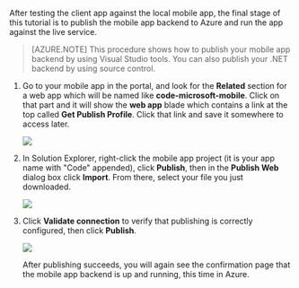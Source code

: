 

After testing the client app against the local mobile app, the final stage of this tutorial is to publish the mobile app backend to Azure and run the app against the live service.

> [AZURE.NOTE] This procedure shows how to publish your mobile app backend by using Visual Studio tools. You can also publish your .NET backend by using source control.

1. Go to your mobile app in the portal, and look for the **Related** section for a web app which will be named like **code-microsoft-mobile**. Click on that part and it will show the **web app** blade which contains a link at the top called **Get Publish Profile**. Click that link and save it somewhere to access later.

   <!--todo: new screenshot when web app labels replace website in Ibiza-->
   ![](./media/app-service-mobile-dotnet-backend-publish-service-preview/dotnet-publish-profile.png)

2. In Solution Explorer, right-click the mobile app project (it is your app name with "Code" appended), click **Publish**, then in the **Publish Web** dialog box click **Import**. From there, select your file you just downloaded.

   ![](./media/app-service-mobile-dotnet-backend-publish-service-preview/dotnet-publish-import.png)

3. Click **Validate connection** to verify that publishing is correctly configured, then click **Publish**.

   ![](./media/app-service-mobile-dotnet-backend-publish-service-preview/dotnet-publish-settings.png)

   After publishing succeeds, you will again see the confirmation page that the mobile app backend is up and running, this time in Azure.
